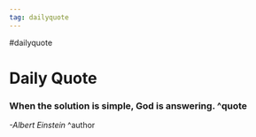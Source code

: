 ```yaml
---
tag: dailyquote
---
```


#dailyquote

# Daily Quote

### When the solution is simple, God is answering. ^quote
*-Albert Einstein* ^author
